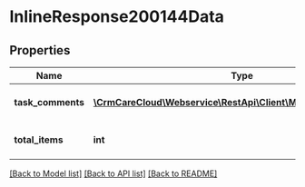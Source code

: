 # InlineResponse200144Data

## Properties
Name | Type | Description | Notes
------------ | ------------- | ------------- | -------------
**task_comments** | [**\CrmCareCloud\Webservice\RestApi\Client\Model\TaskComment[]**](TaskComment.md) | List of all task comments | [optional] 
**total_items** | **int** | Count of all found task comments | [optional] 

[[Back to Model list]](../../README.md#documentation-for-models) [[Back to API list]](../../README.md#documentation-for-api-endpoints) [[Back to README]](../../README.md)

